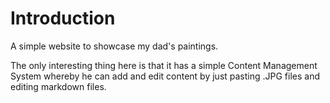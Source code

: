 # Introduction

A simple website to showcase my dad's paintings.

The only interesting thing here is that it has a simple Content Management System whereby he can add and edit content by just pasting .JPG files and editing markdown files.